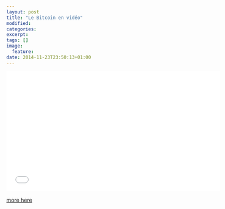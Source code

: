 ```yaml
---
layout: post
title: "Le Bitcoin en vidéo"
modified:
categories:
excerpt:
tags: []
image:
  feature:
date: 2014-11-23T23:50:13+01:00
---
```


<iframe width="560" height="315" src="//www.youtube.com/embed/YIVAluSL9SU" frameborder="0" allowfullscreen></iframe>


[more here ](https://medium.com/zapchain-magazine/the-10-best-videos-to-watch-to-learn-about-bitcoin-c34f98f2fed1)
